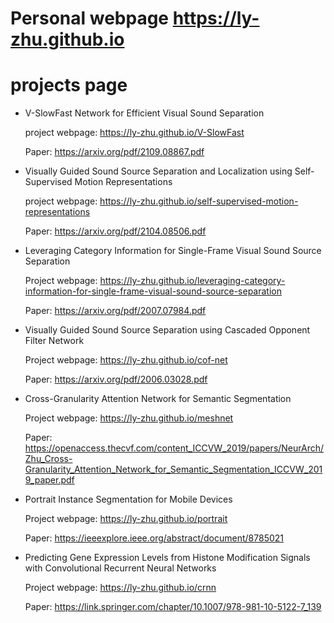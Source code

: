 # Personal webpage   https://ly-zhu.github.io
# projects page

* V-SlowFast Network for Efficient Visual Sound Separation

  project webpage: https://ly-zhu.github.io/V-SlowFast

  Paper: https://arxiv.org/pdf/2109.08867.pdf 


* Visually Guided Sound Source Separation and Localization using Self-Supervised Motion Representations

  project webpage: https://ly-zhu.github.io/self-supervised-motion-representations

  Paper: https://arxiv.org/pdf/2104.08506.pdf 


* Leveraging Category Information for Single-Frame Visual Sound Source Separation

  Project webpage: https://ly-zhu.github.io/leveraging-category-information-for-single-frame-visual-sound-source-separation

  Paper: https://arxiv.org/pdf/2007.07984.pdf


* Visually Guided Sound Source Separation using Cascaded Opponent Filter Network

  Project webpage: https://ly-zhu.github.io/cof-net
  
  Paper: https://arxiv.org/pdf/2006.03028.pdf
  

* Cross-Granularity Attention Network for Semantic Segmentation

  Project webpage: https://ly-zhu.github.io/meshnet

  Paper: https://openaccess.thecvf.com/content_ICCVW_2019/papers/NeurArch/Zhu_Cross-Granularity_Attention_Network_for_Semantic_Segmentation_ICCVW_2019_paper.pdf


* Portrait Instance Segmentation for Mobile Devices

  Project webpage: https://ly-zhu.github.io/portrait

  Paper: https://ieeexplore.ieee.org/abstract/document/8785021

* Predicting Gene Expression Levels from Histone Modification Signals with Convolutional Recurrent Neural Networks

  Project webpage: https://ly-zhu.github.io/crnn

  Paper: https://link.springer.com/chapter/10.1007/978-981-10-5122-7_139
